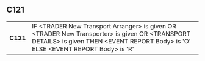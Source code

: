 ## C121
<table>
 <tr>
  <th>
   C121
  </th>
  <td>
   IF &lt;TRADER New Transport Arranger&gt; is given    OR &lt;TRADER New Transporter&gt; is given    OR &lt;TRANSPORT DETAILS&gt; is given  THEN &lt;EVENT REPORT Body&gt; is 'O'  ELSE &lt;EVENT REPORT Body&gt; is 'R'
  </td>
 </tr>
</table>

